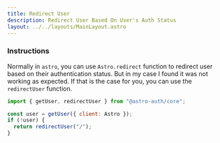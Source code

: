 ```yaml
---
title: Redirect User
description: Redirect User Based On User's Auth Status
layout: ../../layouts/MainLayout.astro
---
```


### Instructions

Normally in `astro`, you can use `Astro.redirect` function to redirect user based on their authentication status. But in my case I found it was not working as expected. If that is the case for you, you can use the `redirectUser` function.

```js
import { getUser, redirectUser } from "@astro-auth/core";

const user = getUser({ client: Astro });
if (!user) {
  return redirectUser("/");
}
```
